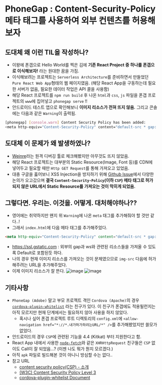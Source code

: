 # PhoneGap : Content-Security-Policy 메타 태그를 사용하여 외부 컨텐츠를 허용해보자

## 도대체 왜 이런 TIL을 작성하나?
- 이왕에 폰갭으로 Hello World를 찍은 김에 **기존 React Project 중 하나를 폰갭으로 이식해보자!** 라는 원대한 꿈을 가짐.
- 이식해보려는 프로젝트는 `Serverless Architecture`를 준비하면서 만들었던 `Pure React Web App`형태의 웹 페이지였음. (해당 React App을 구동하는데 필요한 서버가 없음, 필요한 데이터 작업은 API 콜을 사용함)
- 해당 React 프로젝트를 `npm run build` 후 나온 `html`과 `css`, `js` 파일을 폰갭 프로젝트의 `www`에 집어넣고 `phonegap serve` !!
- 안드로이드 테스트 앱으로 확인해보니 **이미지 리소스가 전혀 뜨지 않음.** 그리고 콘솔에는 다음과 같은 `Warning`이 출력됨.
```bash
[phonegap] [console.warn] Content Security Policy has been added:
<meta http-equiv="Content-Security-Policy" content="default-src * gap: ws: https://ssl.gstatic.com;img-src 'self' data: content:;style-src 'self' 'unsafe-inline' data: blob:;script-src * 'unsafe-inline' 'unsafe-eval' data: blob:;">
```

## 도대체 이 문제가 왜 발생하였나?
- [Weinre](https://www.npmjs.com/package/weinre)라는 원격 디버깅 툴로 체크해봤지만 아무것도 뜨지 않았음.
- 해당 React 프로젝트는 대부분의 Static Resource(Image, Font 등)를 CDN에 넣어두고 필요할 때만 `Http GET Request`를 통해 가져오고 있었음.
- 대충 구글을 훓어보니 XSS Injection을 방지하기 위해 [Github Issue](https://github.com/phonegap/connect-phonegap/issues/143)에서 다양한 논의가 오고갔으며 **결국 `Content-Security-Policy`(이하 `CSP`) 메타 태그로 허가 되지 않은 URL에서 Static Resource를 가져오는 것이 막히게 되었음.**

## 그렇다면. 우리는. 이것을. 어떻게. 대처해야하나??
- 영어에는 취약하지만 왠지 위 `Warning`에 나온 `meta` 태그를 추가해줘야 할 것만 같다..!
- 그래서 `index.html`에 다음 메타 태그를 추가해주었다.
```html
<meta http-equiv="Content-Security-Policy" content="default-src * gap: ws: https://ssl.gstatic.com; style-src * 'unsafe-inline' data: blob: 'self' ;script-src * 'unsafe-inline' 'unsafe-eval' * data: blob: ;img-src https://당신이허가하려는URL data: content: * 'self';">
```
  - https://ssl.gstatic.com : 외부의 gap과 ws와 관련된 리소스들을 가져올 수 있도록 Default로 포함된듯 하다.
  - 나의 경우 현재 이미지 리소스를 가져오는 것이 문제였으므로 `img-src` 다음에 허가 해주려는 URL을 추가해주었다.
- 이제 이미지 리소스가 잘 뜬다.
![image](https://cloud.githubusercontent.com/assets/8033320/20536931/73723892-b12e-11e6-8834-8147148cd354.png)
![image](https://cloud.githubusercontent.com/assets/8033320/20536936/769cda4a-b12e-11e6-95d5-f35764c1d548.png)

## 기타사항
- `PhoneGap (Adobe)` 말고 부모 프로젝트 격인 `Cordova (Apache)`의 경우 [`cordova-plugin-whitelist`](https://github.com/apache/cordova-plugin-whitelist/tree/master/doc/ko) 라는 친구가 있다. 이 친구가 폰갭에도 적용될런지는 아직 모르지만 현재 단계에서는 필요하지 않아 사용을 하지 않았다.
  - 혹시나 싶어 폰갭 프로젝트 루트 디렉토리의 `config.xml`에 `<allow-navigation href="*://*.내가허가하려는URL/*" />`를 추가해봤었지만 쓸모가 없었다.
- 안드로이드의 경우 `CSP`에 관련된 기능을 4.4 (Kitkat) 부터 지원한다고 함.
- React App 내에서 사용한 [`node-fetch`](https://www.npmjs.com/package/node-fetch)와 같은 `XHRHttpRequest` 친구들은 `CSP` 없이도 Call이 잘 되었음...? (이젠 나도 뭐가 뭔지 모르겠다.)
- 아직 `apk` 파일로 빌드해본 것이 아니니 방심할 수는 없다..
- 참고 URL
  - [content security policy(CSP) - 소개](http://gseok.tistory.com/entry/Web-TechIntroduction-Content-Security-Policy)
  - [(W3C) Content Security Policy Level 3](https://w3c.github.io/webappsec-csp/)
  - [cordova-plugin-whitelist Document](https://cordova.apache.org/docs/en/latest/reference/cordova-plugin-whitelist/)
